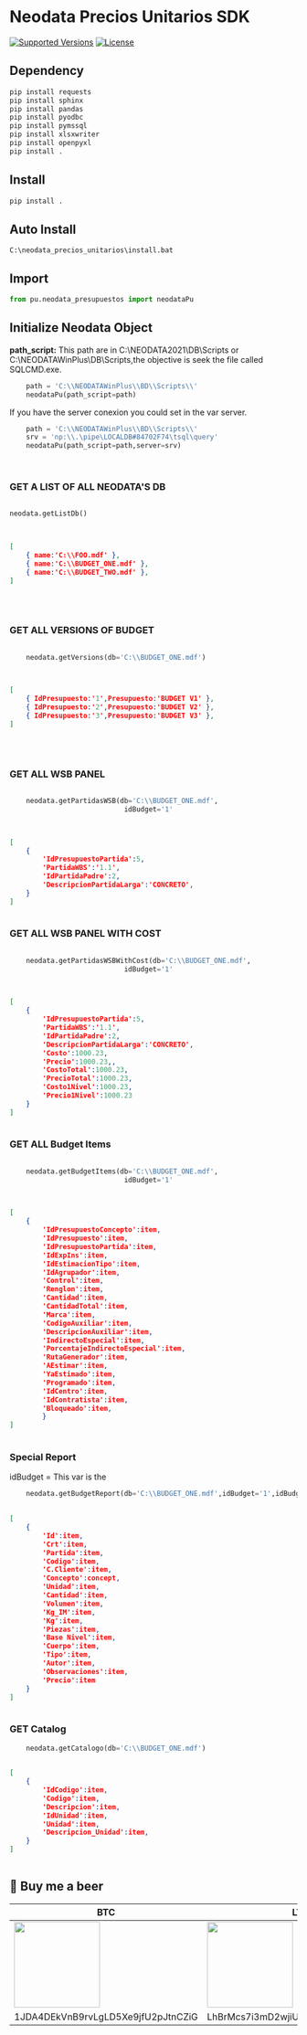 # Neodata Precios Unitarios SDK
[![Supported Versions](https://img.shields.io/pypi/pyversions/requests.svg)]()
[![License](https://img.shields.io/npm/l/express.svg)]()


## Dependency

```python
pip install requests
pip install sphinx
pip install pandas
pip install pyodbc
pip install pymssql
pip install xlsxwriter
pip install openpyxl
pip install .
```

## Install

```python
pip install .
```

## Auto Install


```Install For Windows
C:\neodata_precios_unitarios\install.bat
```


## Import

```python
from pu.neodata_presupuestos import neodataPu
```

## Initialize Neodata Object
<b>path_script:</b> This path are in  C:\\NEODATA2021\\DB\\Scripts or C:\\NEODATAWinPlus\\DB\\Scripts,the objective is seek the file called SQLCMD.exe.

```python
    path = 'C:\\NEODATAWinPlus\\BD\\Scripts\\'
    neodataPu(path_script=path)
```
If you have the server conexion you could set in the var server.
```python
    path = 'C:\\NEODATAWinPlus\\BD\\Scripts\\'
    srv = 'np:\\.\pipe\LOCALDB#84702F74\tsql\query'
    neodataPu(path_script=path,server=srv)
```
<p>&nbsp;</p>


### GET A LIST OF ALL NEODATA'S DB

```python

neodata.getListDb()
	
```

```json

[
    { name:'C:\\FOO.mdf' },
    { name:'C:\\BUDGET_ONE.mdf' },
    { name:'C:\\BUDGET_TWO.mdf' },
]
	
```
<p>&nbsp;</p>

### GET ALL VERSIONS OF BUDGET

```python

    neodata.getVersions(db='C:\\BUDGET_ONE.mdf')
	
```
```json

[
    { IdPresupuesto:'1',Presupuesto:'BUDGET V1' },
    { IdPresupuesto:'2',Presupuesto:'BUDGET V2' },
    { IdPresupuesto:'3',Presupuesto:'BUDGET V3' },
]
	
```
<p>&nbsp;</p>

### GET ALL WSB PANEL
```python

    neodata.getPartidasWSB(db='C:\\BUDGET_ONE.mdf',
                            idBudget='1'
	
```
```json

[
    {
        'IdPresupuestoPartida':5,
        'PartidaWBS':'1.1',
        'IdPartidaPadre':2,
        'DescripcionPartidaLarga':'CONCRETO',
    }
]
	
```

### GET ALL WSB PANEL WITH COST
```python

    neodata.getPartidasWSBWithCost(db='C:\\BUDGET_ONE.mdf',
                            idBudget='1'
	
```
```json

[
    {
        'IdPresupuestoPartida':5,
        'PartidaWBS':'1.1',
        'IdPartidaPadre':2,
        'DescripcionPartidaLarga':'CONCRETO',
        'Costo':1000.23,
        'Precio':1000.23,,
        'CostoTotal':1000.23,
        'PrecioTotal':1000.23,
        'Costo1Nivel':1000.23,
        'Precio1Nivel':1000.23
    }
]
	
```
### GET ALL Budget Items
```python

    neodata.getBudgetItems(db='C:\\BUDGET_ONE.mdf',
                            idBudget='1'
	
```
```json

[
    {
        'IdPresupuestoConcepto':item,
        'IdPresupuesto':item,
        'IdPresupuestoPartida':item,
        'IdExpIns':item,
        'IdEstimacionTipo':item,
        'IdAgrupador':item,
        'Control':item,
        'Renglon':item,
        'Cantidad':item,
        'CantidadTotal':item,
        'Marca':item,
        'CodigoAuxiliar':item,
        'DescripcionAuxiliar':item,
        'IndirectoEspecial':item,
        'PorcentajeIndirectoEspecial':item,
        'RutaGenerador':item,
        'AEstimar':item,
        'YaEstimado':item,
        'Programado':item,
        'IdCentro':item,
        'IdContratista':item,
        'Bloqueado':item,
        }
]
	
```
### Special Report
idBudget = This var is the
```python
    neodata.getBudgetReport(db='C:\\BUDGET_ONE.mdf',idBudget='1',idBudgetHeading='15')
	
```

```json
[
    {
        'Id':item,
        'Crt':item,
        'Partida':item,
        'Codigo':item,
        'C.Cliente':item,
        'Concepto':concept,
        'Unidad':item,
        'Cantidad':item,
        'Volumen':item,
        'Kg_IM':item,
        'Kg':item,
        'Piezas':item,
        'Base Nivel':item,
        'Cuerpo':item,
        'Tipo':item,
        'Autor':item,
        'Observaciones':item,
        'Precio':item    
    }
]
	
```
### GET Catalog
```python
    neodata.getCatalogo(db='C:\\BUDGET_ONE.mdf')
	
```
```json
[
    {
        'IdCodigo':item,
        'Codigo':item,
        'Descripcion':item,
        'IdUnidad':item,
        'Unidad':item,
        'Descripcion_Unidad':item,
    }
]
	
```


## 🍺 Buy me a beer

|BTC|LTC|
|--|--|
|<img src="http://armando-aguilar.com/wp-content/uploads/2022/07/wallet_btc.png" width="150">|<img src="http://armando-aguilar.com/wp-content/uploads/2022/07/wallet_ltc.png" width="150">|
|1JDA4DEkVnB9rvLgLD5Xe9jfU2pJtnCZiG|LhBrMcs7i3mD2wjiUv3KGtx9eEQeyBE4Dg|

<p>&nbsp;</p>


